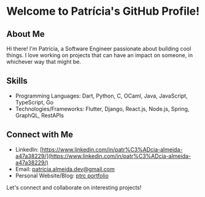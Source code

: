 # Welcome to Patrícia's GitHub Profile!

## About Me

Hi there! I'm Patrícia, a Software Engineer passionate about building cool things. I love working on projects that can have an impact on someone, in whichever way that might be. 

## Skills

- Programming Languages: Dart, Python, C, OCaml, Java, JavaScript, TypeScript, Go
- Technologies/Frameworks: Flutter, Django, React.js, Node.js, Spring, GraphQL, RestAPIs

## Connect with Me

- LinkedIn: [https://www.linkedin.com/in/patr%C3%ADcia-almeida-a47a38229/](https://www.linkedin.com/in/patr%C3%ADcia-almeida-a47a38229/)
- Email: [patricia.almeida.dev@gmail.com](mailto:patricia.almeida.dev@gmail.com)
- Personal Website/Blog: [ptrc portfolio](https://ptrcdev.github.io/)

Let's connect and collaborate on interesting projects!
